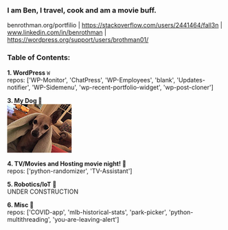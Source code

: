 ### I am Ben, I travel, cook and am a movie buff.
benrothman.org/portfilio | https://stackoverflow.com/users/2441464/fall3n | www.linkedin.com/in/benrothman | https://wordpress.org/support/users/brothman01/

### Table of Contents:
**1. WordPress** `W`<br />
    repos: ['WP-Monitor', 'ChatPress', 'WP-Employees', 'blank', 'Updates-notifier', 'WP-Sidemenu', 'wp-recent-portfolio-widget', 'wp-post-cloner']<br />
    
**3. My Dog 🐶**<br />
![dog pic](/IMG_01971.JPG)<br />

**4. TV/Movies and Hosting movie night! 🎥**<br />
    repos: ['python-randomizer', 'TV-Assistant']

**5. Robotics/IoT 🤖**<br />
    UNDER CONSTRUCTION

**6. Misc 💾**<br />
    repos: ['COVID-app', 'mlb-historical-stats', 'park-picker', 'python-multithreading', 'you-are-leaving-alert']
